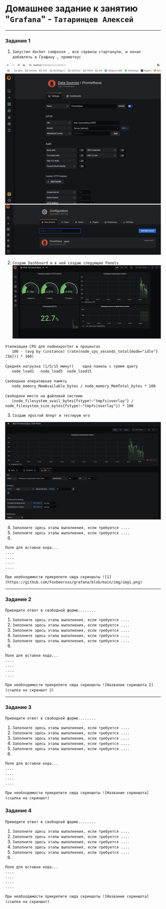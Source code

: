# Домашнее задание к занятию "`Grafana`" - `Татаринцев Алексей`

---

### Задание 1



1. `Запустил docker compouse , все сервисы стартанули, и начал добавлять в Графану , прометеус`

![1](https://github.com/Foxbeerxxx/grafana/blob/main/img/img1.png)
![2](https://github.com/Foxbeerxxx/grafana/blob/main/img/img2.png)

2. `Создаю Dashboard и в ней создаю следующие Panels`
![3](https://github.com/Foxbeerxxx/grafana/blob/main/img/img3.png)

```
Утилизация CPU для nodeexporter в процентах
   100 - (avg by (instance) (rate(node_cpu_seconds_total{mode="idle"}[5m])) * 100)

Средняя нагрузка (1/5/15 минут)    одна панель с тремя query
   node_load1   node_load5  node_load15

Свободная оперативная память
   node_memory_MemAvailable_bytes / node_memory_MemTotal_bytes * 100

Свободное место на файловой системе
   (node_filesystem_avail_bytes{fstype!~"tmpfs|overlay"} / node_filesystem_size_bytes{fstype!~"tmpfs|overlay"}) * 100

```
3. `Создаю простой Алерт и тестирую его`

![4](https://github.com/Foxbeerxxx/grafana/blob/main/img/img4.png)


4. `Заполните здесь этапы выполнения, если требуется ....`
5. `Заполните здесь этапы выполнения, если требуется ....`
6. 

```
Поле для вставки кода...
....
....
....
....
```

`При необходимости прикрепитe сюда скриншоты
![1](https://github.com/Foxbeerxxx/grafana/blob/main/img/img1.png)`


---

### Задание 2

`Приведите ответ в свободной форме........`

1. `Заполните здесь этапы выполнения, если требуется ....`
2. `Заполните здесь этапы выполнения, если требуется ....`
3. `Заполните здесь этапы выполнения, если требуется ....`
4. `Заполните здесь этапы выполнения, если требуется ....`
5. `Заполните здесь этапы выполнения, если требуется ....`
6. 

```
Поле для вставки кода...
....
....
....
....
```

`При необходимости прикрепитe сюда скриншоты
![Название скриншота 2](ссылка на скриншот 2)`


---

### Задание 3

`Приведите ответ в свободной форме........`

1. `Заполните здесь этапы выполнения, если требуется ....`
2. `Заполните здесь этапы выполнения, если требуется ....`
3. `Заполните здесь этапы выполнения, если требуется ....`
4. `Заполните здесь этапы выполнения, если требуется ....`
5. `Заполните здесь этапы выполнения, если требуется ....`
6. 

```
Поле для вставки кода...
....
....
....
....
```

`При необходимости прикрепитe сюда скриншоты
![Название скриншота](ссылка на скриншот)`

### Задание 4

`Приведите ответ в свободной форме........`

1. `Заполните здесь этапы выполнения, если требуется ....`
2. `Заполните здесь этапы выполнения, если требуется ....`
3. `Заполните здесь этапы выполнения, если требуется ....`
4. `Заполните здесь этапы выполнения, если требуется ....`
5. `Заполните здесь этапы выполнения, если требуется ....`
6. 

```
Поле для вставки кода...
....
....
....
....
```

`При необходимости прикрепитe сюда скриншоты
![Название скриншота](ссылка на скриншот)`
